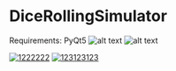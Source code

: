 # DiceRollingSimulator
 Requirements: PyQt5
![alt text](http://url/to/img.png)
![alt text](http://url/to/img.png)

<a href="https://imgbb.com/"><img src="https://i.ibb.co/VN7HTFj/1222222.png" alt="1222222" border="0"></a>
<a href="https://imgbb.com/"><img src="https://i.ibb.co/gRgh8Qx/123123123.png" alt="123123123" border="0"></a>
